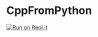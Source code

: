 # CppFromPython


[![Run on Repl.it](https://repl.it/badge/github/funkyt/CppFromPython)](https://repl.it/github/funkyt/CppFromPython)